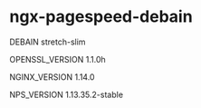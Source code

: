 # ngx-pagespeed-debain

DEBAIN stretch-slim

OPENSSL_VERSION 1.1.0h

NGINX_VERSION 1.14.0

NPS_VERSION 1.13.35.2-stable
